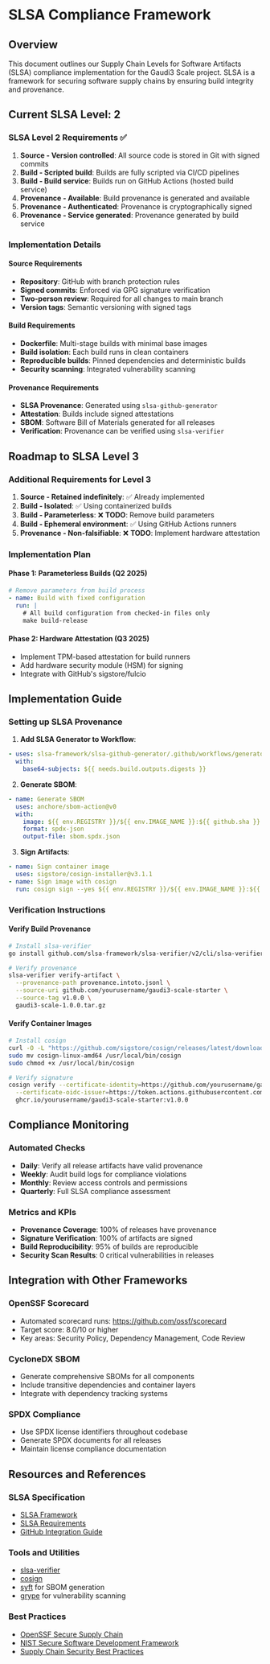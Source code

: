 # SLSA Compliance Framework

## Overview

This document outlines our Supply Chain Levels for Software Artifacts (SLSA) compliance implementation for the Gaudi3 Scale project. SLSA is a framework for securing software supply chains by ensuring build integrity and provenance.

## Current SLSA Level: 2

### SLSA Level 2 Requirements ✅

1. **Source - Version controlled**: All source code is stored in Git with signed commits
2. **Build - Scripted build**: Builds are fully scripted via CI/CD pipelines  
3. **Build - Build service**: Builds run on GitHub Actions (hosted build service)
4. **Provenance - Available**: Build provenance is generated and available
5. **Provenance - Authenticated**: Provenance is cryptographically signed
6. **Provenance - Service generated**: Provenance generated by build service

### Implementation Details

#### Source Requirements
- **Repository**: GitHub with branch protection rules
- **Signed commits**: Enforced via GPG signature verification
- **Two-person review**: Required for all changes to main branch
- **Version tags**: Semantic versioning with signed tags

#### Build Requirements
- **Dockerfile**: Multi-stage builds with minimal base images
- **Build isolation**: Each build runs in clean containers
- **Reproducible builds**: Pinned dependencies and deterministic builds
- **Security scanning**: Integrated vulnerability scanning

#### Provenance Requirements
- **SLSA Provenance**: Generated using `slsa-github-generator`
- **Attestation**: Builds include signed attestations
- **SBOM**: Software Bill of Materials generated for all releases
- **Verification**: Provenance can be verified using `slsa-verifier`

## Roadmap to SLSA Level 3

### Additional Requirements for Level 3

1. **Source - Retained indefinitely**: ✅ Already implemented
2. **Build - Isolated**: ✅ Using containerized builds
3. **Build - Parameterless**: ❌ **TODO**: Remove build parameters
4. **Build - Ephemeral environment**: ✅ Using GitHub Actions runners
5. **Provenance - Non-falsifiable**: ❌ **TODO**: Implement hardware attestation

### Implementation Plan

#### Phase 1: Parameterless Builds (Q2 2025)
```yaml
# Remove parameters from build process
- name: Build with fixed configuration
  run: |
    # All build configuration from checked-in files only
    make build-release
```

#### Phase 2: Hardware Attestation (Q3 2025)
- Implement TPM-based attestation for build runners
- Add hardware security module (HSM) for signing
- Integrate with GitHub's sigstore/fulcio

## Implementation Guide

### Setting up SLSA Provenance

1. **Add SLSA Generator to Workflow**:
```yaml
- uses: slsa-framework/slsa-github-generator/.github/workflows/generator_generic_slsa3.yml@v1.9.0
  with:
    base64-subjects: ${{ needs.build.outputs.digests }}
```

2. **Generate SBOM**:
```yaml
- name: Generate SBOM
  uses: anchore/sbom-action@v0
  with:
    image: ${{ env.REGISTRY }}/${{ env.IMAGE_NAME }}:${{ github.sha }}
    format: spdx-json
    output-file: sbom.spdx.json
```

3. **Sign Artifacts**:
```yaml
- name: Sign container image
  uses: sigstore/cosign-installer@v3.1.1
- name: Sign image with cosign
  run: cosign sign --yes ${{ env.REGISTRY }}/${{ env.IMAGE_NAME }}:${{ github.sha }}
```

### Verification Instructions

#### Verify Build Provenance
```bash
# Install slsa-verifier
go install github.com/slsa-framework/slsa-verifier/v2/cli/slsa-verifier@latest

# Verify provenance
slsa-verifier verify-artifact \
  --provenance-path provenance.intoto.jsonl \
  --source-uri github.com/yourusername/gaudi3-scale-starter \
  --source-tag v1.0.0 \
  gaudi3-scale-1.0.0.tar.gz
```

#### Verify Container Images
```bash
# Install cosign
curl -O -L "https://github.com/sigstore/cosign/releases/latest/download/cosign-linux-amd64"
sudo mv cosign-linux-amd64 /usr/local/bin/cosign
sudo chmod +x /usr/local/bin/cosign

# Verify signature
cosign verify --certificate-identity=https://github.com/yourusername/gaudi3-scale-starter/.github/workflows/release.yml@refs/heads/main \
  --certificate-oidc-issuer=https://token.actions.githubusercontent.com \
  ghcr.io/yourusername/gaudi3-scale-starter:v1.0.0
```

## Compliance Monitoring

### Automated Checks
- **Daily**: Verify all release artifacts have valid provenance
- **Weekly**: Audit build logs for compliance violations  
- **Monthly**: Review access controls and permissions
- **Quarterly**: Full SLSA compliance assessment

### Metrics and KPIs
- **Provenance Coverage**: 100% of releases have provenance
- **Signature Verification**: 100% of artifacts are signed
- **Build Reproducibility**: 95% of builds are reproducible
- **Security Scan Results**: 0 critical vulnerabilities in releases

## Integration with Other Frameworks

### OpenSSF Scorecard
- Automated scorecard runs: https://github.com/ossf/scorecard
- Target score: 8.0/10 or higher
- Key areas: Security Policy, Dependency Management, Code Review

### CycloneDX SBOM
- Generate comprehensive SBOMs for all components
- Include transitive dependencies and container layers
- Integrate with dependency tracking systems

### SPDX Compliance
- Use SPDX license identifiers throughout codebase
- Generate SPDX documents for all releases
- Maintain license compliance documentation

## Resources and References

### SLSA Specification
- [SLSA Framework](https://slsa.dev/)
- [SLSA Requirements](https://slsa.dev/spec/v1.0/requirements)
- [GitHub Integration Guide](https://github.com/slsa-framework/slsa-github-generator)

### Tools and Utilities
- [slsa-verifier](https://github.com/slsa-framework/slsa-verifier)
- [cosign](https://github.com/sigstore/cosign)
- [syft](https://github.com/anchore/syft) for SBOM generation
- [grype](https://github.com/anchore/grype) for vulnerability scanning

### Best Practices
- [OpenSSF Secure Supply Chain](https://openssf.org/projects/)
- [NIST Secure Software Development Framework](https://csrc.nist.gov/Projects/ssdf)
- [Supply Chain Security Best Practices](https://github.com/cncf/tag-security/blob/main/supply-chain-security/supply-chain-security-paper/CNCF_SSCP_v1.pdf)